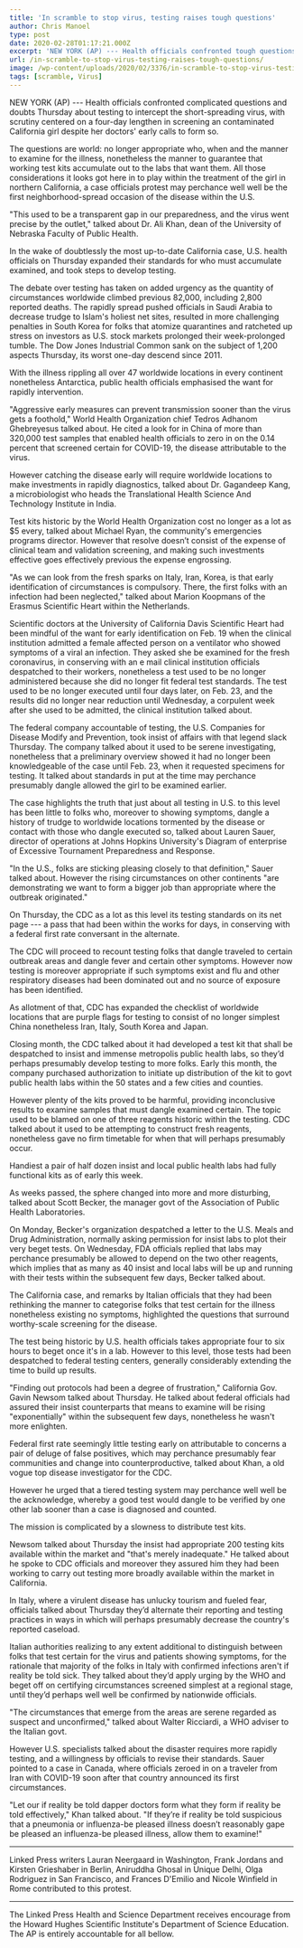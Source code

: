 ```yaml
---
title: 'In scramble to stop virus, testing raises tough questions'
author: Chris Manoel
type: post
date: 2020-02-28T01:17:21.000Z
excerpt: 'NEW YORK (AP) --- Health officials confronted tough questions and doubts Thursday about testing to intercept the fast-spreading virus, with scrutiny focused on a four-day delay in screening an infected California woman despite her doctors'' early calls to do so. The questions are global: not just who, when and how to test for the illness,&hellip;'
url: /in-scramble-to-stop-virus-testing-raises-tough-questions/
image: /wp-content/uploads/2020/02/3376/in-scramble-to-stop-virus-testing-raises-tough-questions.jpeg
tags: [scramble, Virus]
---
```


NEW YORK (AP) --- Health officials confronted complicated questions and doubts Thursday about testing to intercept the short-spreading virus, with scrutiny centered on a four-day lengthen in screening an contaminated California girl despite her doctors' early calls to form so.

The questions are world: no longer appropriate who, when and the manner to examine for the illness, nonetheless the manner to guarantee that working test kits accumulate out to the labs that want them. All those considerations it looks got here in to play within the treatment of the girl in northern California, a case officials protest may perchance well well be the first neighborhood-spread occasion of the disease within the U.S.

"This used to be a transparent gap in our preparedness, and the virus went precise by the outlet," talked about Dr. Ali Khan, dean of the University of Nebraska Faculty of Public Health.

In the wake of doubtlessly the most up-to-date California case, U.S. health officials on Thursday expanded their standards for who must accumulate examined, and took steps to develop testing.

The debate over testing has taken on added urgency as the quantity of circumstances worldwide climbed previous 82,000, including 2,800 reported deaths. The rapidly spread pushed officials in Saudi Arabia to decrease trudge to Islam's holiest net sites, resulted in more challenging penalties in South Korea for folks that atomize quarantines and ratcheted up stress on investors as U.S. stock markets prolonged their week-prolonged tumble. The Dow Jones Industrial Common sank on the subject of 1,200 aspects Thursday, its worst one-day descend since 2011.

With the illness rippling all over 47 worldwide locations in every continent nonetheless Antarctica, public health officials emphasised the want for rapidly intervention.

"Aggressive early measures can prevent transmission sooner than the virus gets a foothold," World Health Organization chief Tedros Adhanom Ghebreyesus talked about. He cited a look for in China of more than 320,000 test samples that enabled health officials to zero in on the 0.14 percent that screened certain for COVID-19, the disease attributable to the virus.

However catching the disease early will require worldwide locations to make investments in rapidly diagnostics, talked about Dr. Gagandeep Kang, a microbiologist who heads the Translational Health Science And Technology Institute in India.

Test kits historic by the World Health Organization cost no longer as a lot as $5 every, talked about Michael Ryan, the community's emergencies programs director. However that resolve doesn’t consist of the expense of clinical team and validation screening, and making such investments effective goes effectively previous the expense engrossing.

"As we can look from the fresh sparks on Italy, Iran, Korea, is that early identification of circumstances is compulsory. There, the first folks with an infection had been neglected," talked about Marion Koopmans of the Erasmus Scientific Heart within the Netherlands.

Scientific doctors at the University of California Davis Scientific Heart had been mindful of the want for early identification on Feb. 19 when the clinical institution admitted a female affected person on a ventilator who showed symptoms of a viral an infection. They asked she be examined for the fresh coronavirus, in conserving with an e mail clinical institution officials despatched to their workers, nonetheless a test used to be no longer administered because she did no longer fit federal test standards. The test used to be no longer executed until four days later, on Feb. 23, and the results did no longer near reduction until Wednesday, a corpulent week after she used to be admitted, the clinical institution talked about.

The federal company accountable of testing, the U.S. Companies for Disease Modify and Prevention, took insist of affairs with that legend slack Thursday. The company talked about it used to be serene investigating, nonetheless that a preliminary overview showed it had no longer been knowledgeable of the case until Feb. 23, when it requested specimens for testing. It talked about standards in put at the time may perchance presumably dangle allowed the girl to be examined earlier.

The case highlights the truth that just about all testing in U.S. to this level has been little to folks who, moreover to showing symptoms, dangle a history of trudge to worldwide locations tormented by the disease or contact with those who dangle executed so, talked about Lauren Sauer, director of operations at Johns Hopkins University's Diagram of enterprise of Excessive Tournament Preparedness and Response.

"In the U.S., folks are sticking pleasing closely to that definition," Sauer talked about. However the rising circumstances on other continents "are demonstrating we want to form a bigger job than appropriate where the outbreak originated."

On Thursday, the CDC as a lot as this level its testing standards on its net page --- a pass that had been within the works for days, in conserving with a federal first rate conversant in the alternate.

The CDC will proceed to recount testing folks that dangle traveled to certain outbreak areas and dangle fever and certain other symptoms. However now testing is moreover appropriate if such symptoms exist and flu and other respiratory diseases had been dominated out and no source of exposure has been identified.

As allotment of that, CDC has expanded the checklist of worldwide locations that are purple flags for testing to consist of no longer simplest China nonetheless Iran, Italy, South Korea and Japan.

Closing month, the CDC talked about it had developed a test kit that shall be despatched to insist and immense metropolis public health labs, so they’d perhaps presumably develop testing to more folks. Early this month, the company purchased authorization to initiate up distribution of the kit to govt public health labs within the 50 states and a few cities and counties.

However plenty of the kits proved to be harmful, providing inconclusive results to examine samples that must dangle examined certain. The topic used to be blamed on one of three reagents historic within the testing. CDC talked about it used to be attempting to construct fresh reagents, nonetheless gave no firm timetable for when that will perhaps presumably occur.

Handiest a pair of half dozen insist and local public health labs had fully functional kits as of early this week.

As weeks passed, the sphere changed into more and more disturbing, talked about Scott Becker, the manager govt of the Association of Public Health Laboratories.

On Monday, Becker's organization despatched a letter to the U.S. Meals and Drug Administration, normally asking permission for insist labs to plot their very beget tests. On Wednesday, FDA officials replied that labs may perchance presumably be allowed to depend on the two other reagents, which implies that as many as 40 insist and local labs will be up and running with their tests within the subsequent few days, Becker talked about.

The California case, and remarks by Italian officials that they had been rethinking the manner to categorise folks that test certain for the illness nonetheless existing no symptoms, highlighted the questions that surround worthy-scale screening for the disease.

The test being historic by U.S. health officials takes appropriate four to six hours to beget once it's in a lab. However to this level, those tests had been despatched to federal testing centers, generally considerably extending the time to build up results.

"Finding out protocols had been a degree of frustration," California Gov. Gavin Newsom talked about Thursday. He talked about federal officials had assured their insist counterparts that means to examine will be rising "exponentially" within the subsequent few days, nonetheless he wasn't more enlighten.

Federal first rate seemingly little testing early on attributable to concerns a pair of deluge of false positives, which may perchance presumably fear communities and change into counterproductive, talked about Khan, a old vogue top disease investigator for the CDC.

However he urged that a tiered testing system may perchance well well be the acknowledge, whereby a good test would dangle to be verified by one other lab sooner than a case is diagnosed and counted.

The mission is complicated by a slowness to distribute test kits.

Newsom talked about Thursday the insist had appropriate 200 testing kits available within the market and "that's merely inadequate." He talked about he spoke to CDC officials and moreover they assured him they had been working to carry out testing more broadly available within the market in California.

In Italy, where a virulent disease has unlucky tourism and fueled fear, officials talked about Thursday they’d alternate their reporting and testing practices in ways in which will perhaps presumably decrease the country's reported caseload.

Italian authorities realizing to any extent additional to distinguish between folks that test certain for the virus and patients showing symptoms, for the rationale that majority of the folks in Italy with confirmed infections aren't if reality be told sick. They talked about they’d apply urging by the WHO and beget off on certifying circumstances screened simplest at a regional stage, until they’d perhaps well well be confirmed by nationwide officials.

"The circumstances that emerge from the areas are serene regarded as suspect and unconfirmed," talked about Walter Ricciardi, a WHO adviser to the Italian govt.

However U.S. specialists talked about the disaster requires more rapidly testing, and a willingness by officials to revise their standards. Sauer pointed to a case in Canada, where officials zeroed in on a traveler from Iran with COVID-19 soon after that country announced its first circumstances.

"Let our if reality be told dapper doctors form what they form if reality be told effectively," Khan talked about. "If they’re if reality be told suspicious that a pneumonia or influenza-be pleased illness doesn’t reasonably gape be pleased an influenza-be pleased illness, allow them to examine!"

* * *

Linked Press writers Lauran Neergaard in Washington, Frank Jordans and Kirsten Grieshaber in Berlin, Aniruddha Ghosal in Unique Delhi, Olga Rodriguez in San Francisco, and Frances D'Emilio and Nicole Winfield in Rome contributed to this protest.

* * *

The Linked Press Health and Science Department receives encourage  from the Howard Hughes Scientific Institute's Department of Science Education. The AP is entirely accountable for all bellow.
